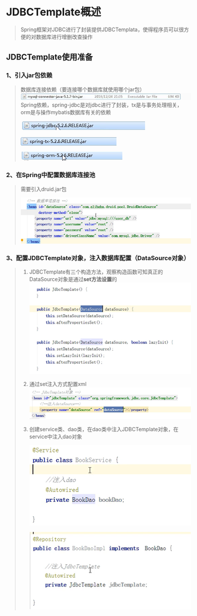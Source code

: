 # JDBCTemplate概述

> Spring框架对JDBC进行了封装提供JDBCTemplata，使得程序员可以很方便的对数据库进行增删改查操作

## JDBCTemplate使用准备

### 1、引入jar包依赖

> 数据库连接依赖（要连接哪个数据库就使用哪个jar包）
> ![image-20210824164214155](image/image-20210824164214155.png)
> Spring依赖，spring-jdbc是对jdbc进行了封装，tx是与事务处理相关，orm是与操作mybatis数据库有关的依赖
>
> ![image-20210824164423762](image/image-20210824164423762.png)
>
> ![image-20210824164434291](image/image-20210824164434291.png)
>
> ![image-20210824164447746](image/image-20210824164447746.png)

### 2、在Spring中配置数据库连接池

> 需要引入druid.jar包
>
> ![image-20210824165311651](image/image-20210824165311651.png)

### 3、配置JDBCTemplate对象，注入数据库配置（DataSource对象）

> 1. JDBCTemplate有三个构造方法，观察构造函数可知真正的DataSource对象是通过**set方法设置**的
>     ![image-20210824165830026](image/image-20210824165830026.png)
>
> 2. 通过set注入方式配置xml
>     ![image-20210824170218011](image/image-20210824170218011.png)
>
> 3. 创建service类、dao类，在dao类中注入JDBCTemplate对象，在service中注入dao对象
>
>     ![image-20210824170916351](image/image-20210824170916351.png)
>
>     ![image-20210824170935199](image/image-20210824170935199.png)